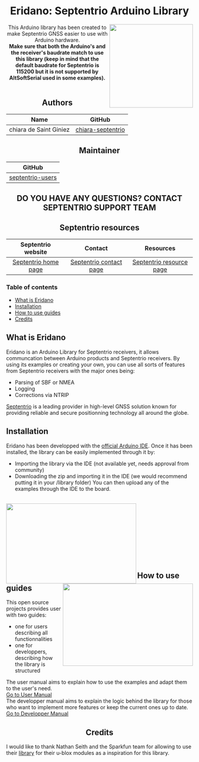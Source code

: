<div align="center">

# Eridano: Septentrio Arduino Library

<img align=right src="https://github.com/septentrio-gnss/Septentrio_Arduino_library/blob/main/images/Logo.png" width=225 height=225>

This Arduino library has been created to make Septentrio GNSS easier to use with Arduino hardware. <br>
**Make sure that both the Arduino's and the receiver's baudrate match to use this library (keep in mind that the default baudrate for Septentrio is 115200 but it is not supported by AltSoftSerial used in some examples).**  <br> 
<br>

## Authors 
|Name                   | GitHub   |  
|-----------------------|----------|
| chiara de Saint Giniez| [chiara-septentrio](https://github.com/chiara-septentrio)|

## Maintainer 

| GitHub |
|--------|
| <a href="https://github.com/septentrio-users">septentrio-users</a> </br> |  

## DO YOU HAVE ANY QUESTIONS? CONTACT SEPTENTRIO SUPPORT TEAM

## Septentrio resources

| Septentrio website                                    | Contact                                                          | Resources |
| :-:                                                   | :-:                                                              | :-: |
| [Septentrio home page](https://www.septentrio.com/en) | [Septentrio contact page](https://www.septentrio.com/en/contact) | [Septentrio resource page](https://www.septentrio.com/en/support) |

</div>

### Table of contents
* [What is Eridano](#what-is-eridano)
* [Installation](#installation)
* [How to use guides](#how-to-use-guides)
* [Credits](#credits)

## What is Eridano
Eridano is an Arduino Library for Septentrio receivers, it allows communcation between Arduino products and Septentrio receivers. By using its examples or creating your own, you can use all sorts of features from Septentrio receivers with the major ones being: 
* Parsing of SBF or NMEA
* Logging
* Corrections via NTRIP  

[Septentrio](https://www.septentrio.com) is a leading provider in high-level GNSS solution known for providing reliable and secure positionning technology all around the globe.

## Installation
Eridano has been developped with the [official Arduino IDE](https://www.arduino.cc/en/software). Once it has been installed, the library can be easily implemented through it by:
* Importing the library via the IDE (not available yet, needs approval from community)
* Downloading the zip and importing it in the IDE (we would recommend putting it in your /library folder)
You can then upload any of the examples through the IDE to the board.
<br>
<img align=left src="https://github.com/septentrio-gnss/Septentrio_Arduino_library/blob/main/images/Include%20library.png" width=351 height=216>
<img align=right src="https://github.com/septentrio-gnss/Septentrio_Arduino_library/blob/main/images/Zip%20library.PNG" width=351 height=222>
<br>
<br>
<br>
<br>
<br>
<br>
<br>
<br>
<br>

## How to use guides
This open source projects provides user with two guides:
* one for users describing all functionnalities
* one for developpers, describing how the library is structured

The user manual aims to explain how to use the examples and adapt them to the user's need.  
[Go to User Manual](./ressources/user_manual.md)  
The developper manual aims to explain the logic behind the library for those who want to implement more features or keep the current ones up to date.  
[Go to Developper Manual](./ressources/developper_manual.md)  

## <center> Credits </center>
I would like to thank Nathan Seith and the Sparkfun team for allowing to use their [library](https://github.com/sparkfun/SparkFun_u-blox_GNSS_Arduino_Library/) for their u-blox modules as a inspiration for this library.